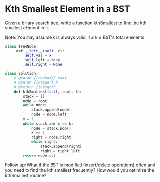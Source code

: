 # Kth Smallest Element in a BST

Given a binary search tree, write a function kthSmallest to find the kth smallest element in it.

Note: 
You may assume k is always valid, 1 ≤ k ≤ BST's total elements.

```py
class TreeNode:
     def __init__(self, x):
         self.val = x
         self.left = None
         self.right = None

class Solution:
    # @param {TreeNode} root
    # @param {integer} k
    # @return {integer}
    def kthSmallest(self, root, k):
        stack = []
        node = root
        while node:
            stack.append(node)
            node = node.left
        x = 1
        while stack and x <= k:
            node = stack.pop()
            x += 1
            right = node.right
            while right:
                stack.append(right)
                right = right.left
        return node.val
```

Follow up:
What if the BST is modified (insert/delete operations) often and you need to find the kth smallest frequently? How would you optimize the kthSmallest routine?